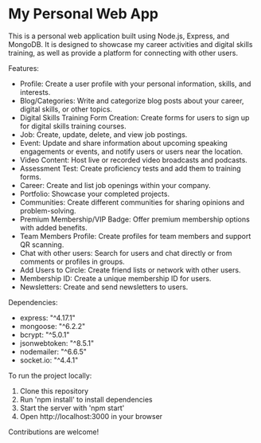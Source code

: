 # My Personal Web App

This is a personal web application built using Node.js, Express, and MongoDB. It is designed to showcase my career activities and digital skills training, as well as provide a platform for connecting with other users.

Features:
- Profile: Create a user profile with your personal information, skills, and interests.
- Blog/Categories: Write and categorize blog posts about your career, digital skills, or other topics.
- Digital Skills Training Form Creation: Create forms for users to sign up for digital skills training courses.
- Job: Create, update, delete, and view job postings.
- Event: Update and share information about upcoming speaking engagements or events, and notify users or users near the location.
- Video Content: Host live or recorded video broadcasts and podcasts.
- Assessment Test: Create proficiency tests and add them to training forms.
- Career: Create and list job openings within your company.
- Portfolio: Showcase your completed projects.
- Communities: Create different communities for sharing opinions and problem-solving.
- Premium Membership/VIP Badge: Offer premium membership options with added benefits.
- Team Members Profile: Create profiles for team members and support QR scanning.
- Chat with other users: Search for users and chat directly or from comments or profiles in groups.
- Add Users to Circle: Create friend lists or network with other users.
- Membership ID: Create a unique membership ID for users.
- Newsletters: Create and send newsletters to users.

Dependencies:
- express: "^4.17.1"
- mongoose: "^6.2.2"
- bcrypt: "^5.0.1"
- jsonwebtoken: "^8.5.1"
- nodemailer: "^6.6.5"
- socket.io: "^4.4.1"

To run the project locally:
1. Clone this repository
2. Run 'npm install' to install dependencies
3. Start the server with 'npm start'
4. Open http://localhost:3000 in your browser

Contributions are welcome!
